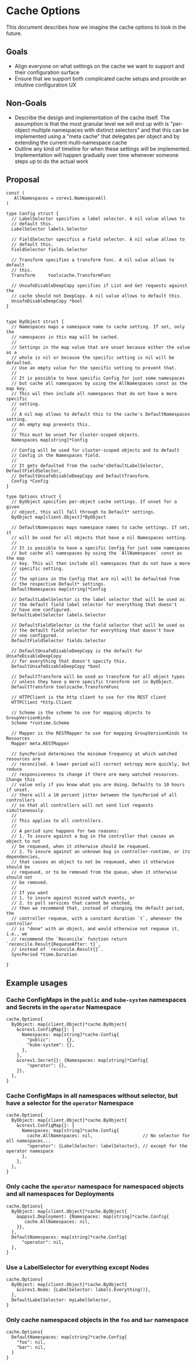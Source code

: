 Cache Options
===================

This document describes how we imagine the cache options to look in
the future.

## Goals

* Align everyone on what settings on the cache we want to support and
  their configuration surface
* Ensure that we support both complicated cache setups and provide an
  intuitive configuration UX

## Non-Goals

* Describe the design and implementation of the cache itself.
  The assumption is that the most granular level we will end up with is
  "per-object multiple namespaces with distinct selectors" and that this
  can be implemented using a "meta cache" that delegates per object and by
  extending the current multi-namespace cache
* Outline any kind of timeline for when these settings will be implemented.
  Implementation will happen gradually over time whenever someone steps up
  to do the actual work

## Proposal


```
const (
   AllNamespaces = corev1.NamespaceAll
)

type Config struct {
  // LabelSelector specifies a label selector. A nil value allows to
  // default this.
  LabelSelector labels.Selector

  // FieldSelector specifics a field selector. A nil value allows to
  // default this.
  FieldSelector fields.Selector

  // Transform specifies a transform func. A nil value allows to default
  // this.
  Transform     toolscache.TransformFunc

  // UnsafeDisableDeepCopy specifies if List and Get requests against the
  // cache should not DeepCopy. A nil value allows to default this.
  UnsafeDisableDeepCopy *bool
}


type ByObject struct {
  // Namespaces maps a namespace name to cache setting. If set, only the
  // namespaces in this map will be cached.
  //
  // Settings in the map value that are unset because either the value as a
  // whole is nil or because the specific setting is nil will be defaulted.
  // Use an empty value for the specific setting to prevent that.
  //
  // It is possible to have specific Config for just some namespaces
  // but cache all namespaces by using the AllNamespaces const as the map key.
  // This wil then include all namespaces that do not have a more specific
  // setting.
  //
  // A nil map allows to default this to the cache's DefaultNamespaces setting.
  // An empty map prevents this.
  //
  // This must be unset for cluster-scoped objects.
  Namespaces map[string]*Config

  // Config will be used for cluster-scoped objects and to default
  // Config in the Namespaces field.
  //
  // It gets defaulted from the cache'sDefaultLabelSelector, DefaultFieldSelector,
  // DefaultUnsafeDisableDeepCopy and DefaultTransform.
  Config *Config
}

type Options struct {
  // ByObject specifies per-object cache settings. If unset for a given
  // object, this will fall through to Default* settings.
  ByObject map[client.Object]*ByObject

  // DefaultNamespaces maps namespace names to cache settings. If set, it
  // will be used for all objects that have a nil Namespaces setting.
  //
  // It is possible to have a specific Config for just some namespaces
  // but cache all namespaces by using the `AllNamespaces` const as the map
  // key. This wil then include all namespaces that do not have a more
  // specific setting.
  //
  // The options in the Config that are nil will be defaulted from
  // the respective Default* settings.
  DefaultNamespaces map[string]*Config

  // DefaultLabelSelector is the label selector that will be used as
  // the default field label selector for everything that doesn't
  // have one configured.
  DefaultLabelSelector labels.Selector

  // DefaultFieldSelector is the field selector that will be used as
  // the default field selector for everything that doesn't have
  // one configured.
  DefaultFieldSelector fields.Selector

  // DefaultUnsafeDisableDeepCopy is the default for UnsafeDisableDeepCopy
  // for everything that doesn't specify this.
  DefaultUnsafeDisableDeepCopy *bool

  // DefaultTransform will be used as transform for all object types
  // unless they have a more specific transform set in ByObject.
  DefaultTransform toolscache.TransformFunc

  // HTTPClient is the http client to use for the REST client
  HTTPClient *http.Client

  // Scheme is the scheme to use for mapping objects to GroupVersionKinds
  Scheme *runtime.Scheme

  // Mapper is the RESTMapper to use for mapping GroupVersionKinds to Resources
  Mapper meta.RESTMapper

  // SyncPeriod determines the minimum frequency at which watched resources are
  // reconciled. A lower period will correct entropy more quickly, but reduce
  // responsiveness to change if there are many watched resources. Change this
  // value only if you know what you are doing. Defaults to 10 hours if unset.
  // there will a 10 percent jitter between the SyncPeriod of all controllers
  // so that all controllers will not send list requests simultaneously.
  //
  // This applies to all controllers.
  //
  // A period sync happens for two reasons:
  // 1. To insure against a bug in the controller that causes an object to not
  // be requeued, when it otherwise should be requeued.
  // 2. To insure against an unknown bug in controller-runtime, or its dependencies,
  // that causes an object to not be requeued, when it otherwise should be
  // requeued, or to be removed from the queue, when it otherwise should not
  // be removed.
  //
  // If you want
  // 1. to insure against missed watch events, or
  // 2. to poll services that cannot be watched,
  // then we recommend that, instead of changing the default period, the
  // controller requeue, with a constant duration `t`, whenever the controller
  // is "done" with an object, and would otherwise not requeue it, i.e., we
  // recommend the `Reconcile` function return `reconcile.Result{RequeueAfter: t}`,
  // instead of `reconcile.Result{}`.
  SyncPeriod *time.Duration

}
```


## Example usages

### Cache ConfigMaps in the `public` and `kube-system` namespaces and Secrets in the `operator` Namespace


```
cache.Options{
  ByObject: map[client.Object]*cache.ByObject{
    &corev1.ConfigMap{}: {
      Namespaces: map[string]*cache.Config{
        "public":      {},
        "kube-system": {},
      },
    },
    &corev1.Secret{}: {Namespaces: map[string]*Config{
        "operator": {},
    }},
  },
}
```

### Cache ConfigMaps in all namespaces without selector, but have a selector for the `operator` Namespace

```
cache.Options{
  ByObject: map[client.Object]*cache.ByObject{
    &corev1.ConfigMap{}: {
      Namespaces: map[string]*cache.Config{
        cache.AllNamespaces: nil,                   // No selector for all namespaces...
        "operator": {LabelSelector: labelSelector}, // except for the operator namespace
      },
    },
  },
}
```


### Only cache the `operator` namespace for namespaced objects and all namespaces for Deployments

```
cache.Options{
  ByObject: map[client.Object]*cache.ByObject{
    &appsv1.Deployment: {Namespaces: map[string]*cache.Config{
       cache.AllNamespaces: nil,
    }},
  },
  DefaultNamespaces: map[string]*cache.Config{
      "operator": nil,
  },
}
```

### Use a LabelSelector for everything except Nodes

```
cache.Options{
  ByObject: map[client.Object]*cache.ByObject{
    &corev1.Node: {LabelSelector: labels.Everything()},
  },
  DefaultLabelSelector: myLabelSelector,
}
```

### Only cache namespaced objects in the `foo` and `bar` namespace

```
cache.Options{
  DefaultNamespaces: map[string]*cache.Config{
    "foo": nil,
    "bar": nil,
  }
}
```
